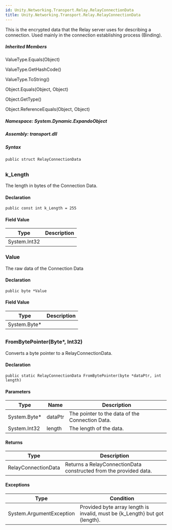 ```yaml
---  
id: Unity.Networking.Transport.Relay.RelayConnectionData  
title: Unity.Networking.Transport.Relay.RelayConnectionData  
---
```


<div class="markdown level0 summary">

This is the encrypted data that the Relay server uses for describing a
connection. Used mainly in the connection establishing process
(Binding).

</div>

<div class="markdown level0 conceptual">

</div>

<div class="inheritedMembers">

##### Inherited Members

<div>

ValueType.Equals(Object)

</div>

<div>

ValueType.GetHashCode()

</div>

<div>

ValueType.ToString()

</div>

<div>

Object.Equals(Object, Object)

</div>

<div>

Object.GetType()

</div>

<div>

Object.ReferenceEquals(Object, Object)

</div>

</div>

##### **Namespace**: System.Dynamic.ExpandoObject

##### **Assembly**: transport.dll

##### Syntax

``` lang-csharp
public struct RelayConnectionData
```

## 

### k_Length

<div class="markdown level1 summary">

The length in bytes of the Connection Data.

</div>

<div class="markdown level1 conceptual">

</div>

#### Declaration

``` lang-csharp
public const int k_Length = 255
```

#### Field Value

| Type         | Description |
|--------------|-------------|
| System.Int32 |             |

### Value

<div class="markdown level1 summary">

The raw data of the Connection Data

</div>

<div class="markdown level1 conceptual">

</div>

#### Declaration

``` lang-csharp
public byte *Value
```

#### Field Value

| Type          | Description |
|---------------|-------------|
| System.Byte\* |             |

## 

### FromBytePointer(Byte\*, Int32)

<div class="markdown level1 summary">

Converts a byte pointer to a RelayConnectionData.

</div>

<div class="markdown level1 conceptual">

</div>

#### Declaration

``` lang-csharp
public static RelayConnectionData FromBytePointer(byte *dataPtr, int length)
```

#### Parameters

| Type          | Name    | Description                                     |
|---------------|---------|-------------------------------------------------|
| System.Byte\* | dataPtr | The pointer to the data of the Connection Data. |
| System.Int32  | length  | The length of the data.                         |

#### Returns

| Type                | Description                                                       |
|---------------------|-------------------------------------------------------------------|
| RelayConnectionData | Returns a RelayConnectionData constructed from the provided data. |

#### Exceptions

| Type                     | Condition                                                                   |
|--------------------------|-----------------------------------------------------------------------------|
| System.ArgumentException | Provided byte array length is invalid, must be {k_Length} but got {length}. |
